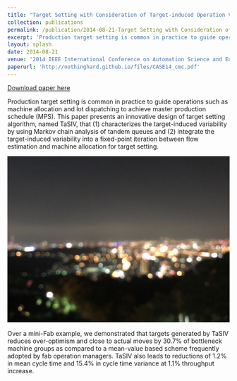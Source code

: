 ```yaml
---
title: "Target Setting with Consideration of Target-induced Operation Variability for Performance Improvement of Semiconductor Fabrication"
collection: publications
permalink: /publication/2014-08-21-Target Setting with Consideration of Target-induced Operation Variability for Performance Improvement of Semiconductor Fabrication
excerpt: 'Production target setting is common in practice to guide operations such as machine allocation and lot dispatching to achieve master production schedule (MPS). This paper presents an innovative design of target setting algorithm, named TaSIV, that (1) characterizes the target-induced variability by using Markov chain analysis of tandem queues and (2) integrate the target-induced variability into a fixed-point iteration between flow estimation and machine allocation for target setting.'
layout: splash
date: 2014-08-21
venue: '2014 IEEE International Conference on Automation Science and Engineering (CASE)'
paperurl: 'http://nothinghard.github.io/files/CASE14_cmc.pdf'
---
```


<a href='http://nothinghard.github.io/files/CASE14_cmc.pdf'>Download paper here</a>

Production target setting is common in practice to guide operations such as machine allocation and lot dispatching to achieve master production schedule (MPS). This paper presents an innovative design of target setting algorithm, named TaSIV, that (1) characterizes the target-induced variability by using Markov chain analysis of tandem queues and (2) integrate the target-induced variability into a fixed-point iteration between flow estimation and machine allocation for target setting.

![image description](../images/teaser.png)

Over a mini-Fab example, we demonstrated that targets generated by TaSIV reduces over-optimism and close to actual moves by 30.7% of bottleneck machine groups as compared to a mean-value based scheme frequently adopted by fab operation managers. TaSIV also leads to reductions of 1.2% in mean cycle time and 15.4% in cycle time variance at 1.1% throughput increase.
